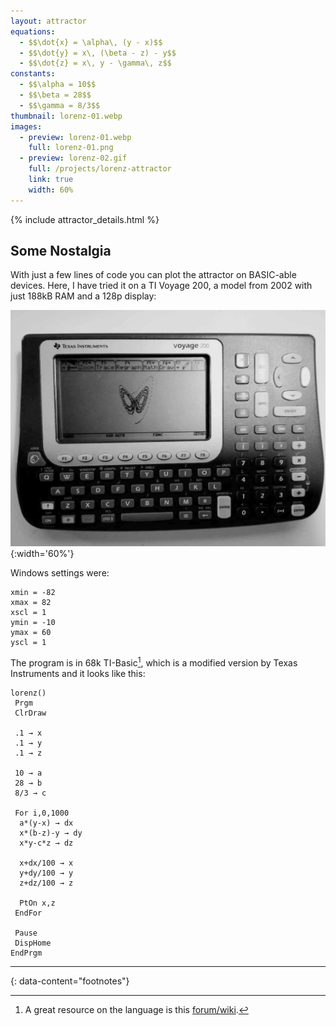 ```yaml
---
layout: attractor
equations:
  - $$\dot{x} = \alpha\, (y - x)$$
  - $$\dot{y} = x\, (\beta - z) - y$$
  - $$\dot{z} = x\, y - \gamma\, z$$
constants:
  - $$\alpha = 10$$
  - $$\beta = 28$$
  - $$\gamma = 8/3$$
thumbnail: lorenz-01.webp
images:
  - preview: lorenz-01.webp
    full: lorenz-01.png
  - preview: lorenz-02.gif
    full: /projects/lorenz-attractor
    link: true
    width: 60%
---
```


{% include attractor_details.html %}

## Some Nostalgia
With just a few lines of code you can plot the attractor on BASIC-able devices.
Here, I have tried it on a TI Voyage 200, a model from 2002 with just 188kB RAM and a 128p display:

![Lorenz Attractor on Voyage 200](/assets/images/attractors/lorenz-voyage200.webp){:width='60%'}

Windows settings were:

```
xmin = -82
xmax = 82
xscl = 1
ymin = -10
ymax = 60
yscl = 1
```

The program is in 68k TI-Basic[^language], which is a modified version by Texas Instruments and it looks like this:

```
lorenz()
 Prgm
 ClrDraw
 
 .1 → x
 .1 → y
 .1 → z
 
 10 → a
 28 → b
 8/3 → c
 
 For i,0,1000
  a*(y-x) → dx
  x*(b-z)-y → dy
  x*y-c*z → dz
  
  x+dx/100 → x
  y+dy/100 → y
  z+dz/100 → z
  
  PtOn x,z
 EndFor
 
 Pause
 DispHome
EndPrgm
```

---
{: data-content="footnotes"}

[^language]: A great resource on the language is this [forum/wiki](http://tibasicdev.wikidot.com/68k:home).